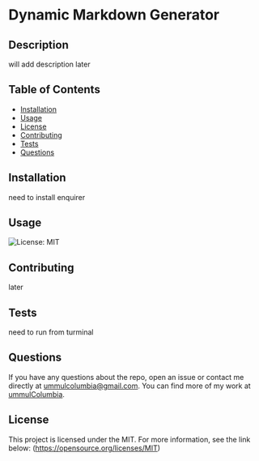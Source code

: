 # Dynamic Markdown Generator
  
  ## Description
  
  will add description later
  
  ## Table of Contents
  
  - [Installation](#installation)
  - [Usage](#usage)
  - [License](#license)
  - [Contributing](#contributing)
  - [Tests](#tests)
  - [Questions](#questions)
  
  ## Installation
  
  need to install enquirer 
  
  ## Usage
  
  
  
  ![License: MIT](https://img.shields.io/badge/License-MIT-yellow.svg)
  
  ## Contributing
  
  later
  
  ## Tests
  
  need to run from turminal
  
  ## Questions
  
  If you have any questions about the repo, open an issue or contact me directly at ummulcolumbia@gmail.com. You can find more of my work at [ummulColumbia](https://github.com/ummulColumbia/).
  
  ## License
    
  This project is licensed under the MIT. For more information, see the link below: 
  (https://opensource.org/licenses/MIT)
      
  
